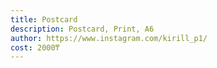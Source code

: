 ```yaml
---
title: Postcard
description: Postcard, Print, А6
author: https://www.instagram.com/kirill_p1/
cost: 2000₸
---
```

